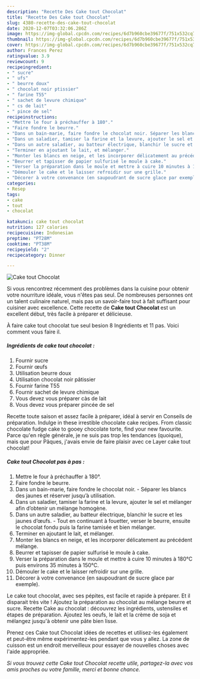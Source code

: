```yaml
---
description: "Recette Des Cake tout Chocolat"
title: "Recette Des Cake tout Chocolat"
slug: 4380-recette-des-cake-tout-chocolat
date: 2020-12-07T03:32:06.286Z
image: https://img-global.cpcdn.com/recipes/6d7b960cbe39677f/751x532cq70/cake-tout-chocolat-photo-principale-de-la-recette.jpg
thumbnail: https://img-global.cpcdn.com/recipes/6d7b960cbe39677f/751x532cq70/cake-tout-chocolat-photo-principale-de-la-recette.jpg
cover: https://img-global.cpcdn.com/recipes/6d7b960cbe39677f/751x532cq70/cake-tout-chocolat-photo-principale-de-la-recette.jpg
author: Frances Perez
ratingvalue: 3.9
reviewcount: 9
recipeingredient:
- " sucre"
- " ufs"
- " beurre doux"
- " chocolat noir ptissier"
- " farine T55"
- " sachet de levure chimique"
- " cs de lait"
- " pince de sel"
recipeinstructions:
- "Mettre le four à préchauffer à 180°."
- "Faire fondre le beurre."
- "Dans un bain-marie, faire fondre le chocolat noir. Séparer les blancs des jaunes et réserver jusqu’à utilisation."
- "Dans un saladier, tamiser la farine et la levure, ajouter le sel et mélanger afin d’obtenir un mélange homogène."
- "Dans un autre saladier, au batteur électrique, blanchir le sucre et les jaunes d’œufs. Tout en continuant à fouetter, verser le beurre, ensuite le chocolat fondu puis la farine tamisée et bien mélanger."
- "Terminer en ajoutant le lait, et mélanger."
- "Monter les blancs en neige, et les incorporer délicatement au précédent mélange."
- "Beurrer et tapisser de papier sulfurisé le moule à cake."
- "Verser la préparation dans le moule et mettre à cuire 10 minutes à 180°C puis environs 35 minutes à 150°C."
- "Démouler le cake et le laisser refroidir sur une grille."
- "Décorer à votre convenance (en saupoudrant de sucre glace par exemple)."
categories:
- Resep
tags:
- cake
- tout
- chocolat

katakunci: cake tout chocolat 
nutrition: 127 calories
recipecuisine: Indonesian
preptime: "PT28M"
cooktime: "PT38M"
recipeyield: "2"
recipecategory: Dinner

---
```



![Cake tout Chocolat](https://img-global.cpcdn.com/recipes/6d7b960cbe39677f/751x532cq70/cake-tout-chocolat-photo-principale-de-la-recette.jpg)

Si vous rencontrez récemment des problèmes dans la cuisine pour obtenir votre nourriture idéale, vous n'êtes pas seul. De nombreuses personnes ont un talent culinaire naturel, mais pas un savoir-faire tout à fait suffisant pour cuisiner avec excellence. Cette recette de <strong> Cake tout Chocolat </strong> est un excellent début, très facile à préparer et délicieuse.

<!--inarticleads1-->

À faire cake tout chocolat tue seul besion 8 Ingrédients et 11 pas. Voici comment vous faire il.

##### Ingrédients de cake tout chocolat :

1. Fournir  sucre
1. Fournir  œufs
1. Utilisation  beurre doux
1. Utilisation  chocolat noir pâtissier
1. Fournir  farine T55
1. Fournir  sachet de levure chimique
1. Vous devez vous préparer  càs de lait
1. Vous devez vous préparer  pincée de sel


Recette toute saison et assez facile à préparer, idéal à servir en Conseils de préparation. Indulge in these irrestible chocolate cake recipes. From classic chocolate fudge cake to gooey chocolate torte, find your new favourite. Parce qu&#39;en règle générale, je ne suis pas trop les tendances (quoique), mais que pour Pâques, j&#39;avais envie de faire plaisir avec ce Layer cake tout chocolat! 

<!--inarticleads2-->

##### Cake tout Chocolat pas à pas :

1. Mettre le four à préchauffer à 180°.
1. Faire fondre le beurre.
1. Dans un bain-marie, faire fondre le chocolat noir. - Séparer les blancs des jaunes et réserver jusqu’à utilisation.
1. Dans un saladier, tamiser la farine et la levure, ajouter le sel et mélanger afin d’obtenir un mélange homogène.
1. Dans un autre saladier, au batteur électrique, blanchir le sucre et les jaunes d’œufs. - Tout en continuant à fouetter, verser le beurre, ensuite le chocolat fondu puis la farine tamisée et bien mélanger.
1. Terminer en ajoutant le lait, et mélanger.
1. Monter les blancs en neige, et les incorporer délicatement au précédent mélange.
1. Beurrer et tapisser de papier sulfurisé le moule à cake.
1. Verser la préparation dans le moule et mettre à cuire 10 minutes à 180°C puis environs 35 minutes à 150°C.
1. Démouler le cake et le laisser refroidir sur une grille.
1. Décorer à votre convenance (en saupoudrant de sucre glace par exemple).


Le cake tout chocolat, avec ses pépites, est facile et rapide à préparer. Et il disparait très vite ! Ajoutez la préparation au chocolat au mélange beurre et sucre. Recette Cake au chocolat : découvrez les ingrédients, ustensiles et étapes de préparation. Ajoutez les oeufs, le lait et la crème de soja et mélangez jusqu&#39;à obtenir une pâte bien lisse. 

<!--inarticleads1-->

<p>
Prenez ces Cake tout Chocolat idées de recettes et utilisez-les également et peut-être même expérimentez-les pendant que vous y allez. La zone de cuisson est un endroit merveilleux pour essayer de nouvelles choses avec l'aide appropriée.
</p>

<p>
<i>Si vous trouvez cette Cake tout Chocolat recette utile, partagez-la avec vos amis proches ou votre famille, merci et bonne chance.</i>
</p>
